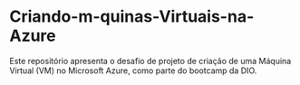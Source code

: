 # Criando-m-quinas-Virtuais-na-Azure
Este repositório apresenta o desafio de projeto de criação de uma Máquina Virtual (VM) no Microsoft Azure, como parte do bootcamp da DIO.
